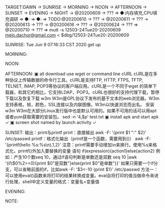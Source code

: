 TARGET:DAWN → SUNRISE → MORNING → NOON → AFTERNOON → SUNSET → EVENING → NIGHT → @20200609 → ??? ⇒ 
●:内存填充,CPU填充调研 ⇒ 
●: ⇒ 
●: ⇒ 
TODO:@20200610 → ??? → @20200611 → ??? → @20200613 → ??? → @20200616 → ??? → @20200624 → ??? ⇒ @20200710 → ??? ⇒ 
mutt -s 12503-24Tue20-20200609 melo.dachor@gmail.com < $dbg/12503-24Tue20-20200609

SUNRISE:
Tue Jun  9 07:16:33 CST 2020
get up


MORNING:

NOON:

AFTERNOON:
▣ all download use wget or command line
cURL
cURL是在多种协议上传输数据的命令行工具。cURL是支持FTP, HTTP, FTPS, TFTP, TELNET, IMAP, POP3等协议的客户端应用。cURL是一个不同于wget 的简单下载器，和其它的相比，它支持LDAP，POP3。cURL也很好的支持代理下载，暂停下载以及恢复下载
w3m
W3m是GPL协议下发布的基于文本的web浏览器。W3m支持表格，帧，颜色，SSL连接以及内联图像。W3m以快速浏览而出名。
安装w3m
W3m在大部分Linux发行版中也是默认可用的。如果不可用的话可以用apt或者yum获取需要的安装包。
sed -n '4,$p' test.txt
▣ install apk and start apk  ✓
▣ screen shot named by launch activity ✓

SUNSET:
输出：print与printf
print：直接输出 awk -F: '{print $1 ":" $2}' /etc/passwd
printf：格式化输出（printf是一个函数，需要用到()）
awk -F: '{printf(hello %s:%s\n),$1,$2}'
注意：printf需要手动增加\n来换行。使用%s来格式化，printf()外加入要替换的变量
语句 if(expression){action1}else{action2}
例如：产生10个数seq 10，通过if语句判断是单数还是双数
seq 10 |awk '{if($0%2==0){print $0"是双数"}else{print $0"是单数"}}'
如果只需要一个if分支，可以省略前面的if，比如awk -F: '$3<-10 {print $1}' /etc/passwd
方法一：可以使用eval()函数来将打印的结果转换成变量。eval会将打印的值当做命令来进行处理，shell中定义变量的格式：变量名=变量值

EVENING:

NOTE:
